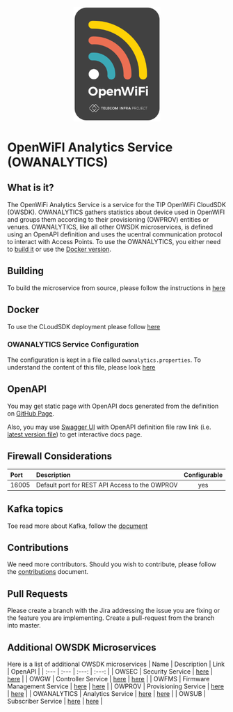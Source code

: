 <p align="center">
    <img src="images/project/logo.svg" width="200"/>
</p>

# OpenWiFI Analytics Service (OWANALYTICS)

## What is it?
The OpenWiFi Analytics Service is a service for the TIP OpenWiFi CloudSDK (OWSDK).
OWANALYTICS gathers statistics about device used in OpenWiFI and groups them according to their 
provisioning (OWPROV) entities or venues. OWANALYTICS, like all other OWSDK microservices, is
defined using an OpenAPI definition and uses the ucentral communication protocol to interact with Access Points. To use
the OWANALYTICS, you either need to [build it](#building) or use the [Docker version](#docker).

## Building
To build the microservice from source, please follow the instructions in [here](./BUILDING.md)

## Docker
To use the CLoudSDK deployment please follow [here](https://github.com/Telecominfraproject/wlan-cloud-ucentral-deploy)

### OWANALYTICS Service Configuration
The configuration is kept in a file called `owanalytics.properties`. To understand the content of this file,
please look [here](https://github.com/Telecominfraproject/wlan-cloud-analytics/blob/main/CONFIGURATION.md)

## OpenAPI
You may get static page with OpenAPI docs generated from the definition on [GitHub Page](https://telecominfraproject.github.io/wlan-cloud-analytics/).

Also, you may use [Swagger UI](https://petstore.swagger.io/#/) with OpenAPI definition file raw link (i.e. [latest version file](https://raw.githubusercontent.com/Telecominfraproject/wlan-cloud-analytics/main/openapi/owanalytics.yaml)) to get interactive docs page.

## Firewall Considerations
| Port  | Description                                    | Configurable |
|:------|:-----------------------------------------------|:------------:|
| 16005 | Default port for REST API Access to the OWPROV |     yes      |

## Kafka topics
Toe read more about Kafka, follow the [document](https://github.com/Telecominfraproject/wlan-cloud-ucentralgw/blob/main/KAFKA.md)

## Contributions
We need more contributors. Should you wish to contribute,
please follow the [contributions](https://github.com/Telecominfraproject/wlan-cloud-ucentralgw/blob/master/CONTRIBUTING.md) document.

## Pull Requests
Please create a branch with the Jira addressing the issue you are fixing or the feature you are implementing.
Create a pull-request from the branch into master.

## Additional OWSDK Microservices
Here is a list of additional OWSDK microservices
| Name | Description | Link | OpenAPI |
| :--- | :--- | :---: | :---: |
| OWSEC | Security Service | [here](https://github.com/Telecominfraproject/wlan-cloud-ucentralsec) | [here](https://github.com/Telecominfraproject/wlan-cloud-ucentralsec/blob/main/openpapi/owsec.yaml) |
| OWGW | Controller Service | [here](https://github.com/Telecominfraproject/wlan-cloud-ucentralgw) | [here](https://github.com/Telecominfraproject/wlan-cloud-ucentralgw/blob/master/openapi/owgw.yaml) |
| OWFMS | Firmware Management Service | [here](https://github.com/Telecominfraproject/wlan-cloud-ucentralfms) | [here](https://github.com/Telecominfraproject/wlan-cloud-ucentralfms/blob/main/openapi/owfms.yaml) |
| OWPROV | Provisioning Service | [here](https://github.com/Telecominfraproject/wlan-cloud-owprov) | [here](https://github.com/Telecominfraproject/wlan-cloud-owprov/blob/main/openapi/owprov.yaml) |
| OWANALYTICS | Analytics Service | [here](https://github.com/Telecominfraproject/wlan-cloud-analytics) | [here](https://github.com/Telecominfraproject/wlan-cloud-analytics/blob/main/openapi/owanalytics.yaml) |
| OWSUB | Subscriber Service | [here](https://github.com/Telecominfraproject/wlan-cloud-userportal) | [here](https://github.com/Telecominfraproject/wlan-cloud-userportal/blob/main/openapi/userportal.yaml) |

